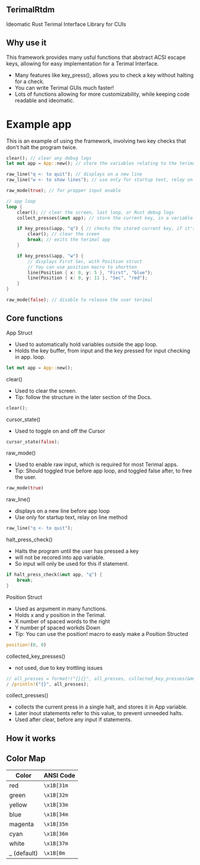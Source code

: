 ## TerimalRtdm
Ideomatic Rust Terimal Interface Library for CUIs

## Why use it 
This framework provides many usful functions that abstract ACSI escape keys,
allowing for easy implementation for a Terimal Interface. 

- Many features like key_press(), allows you to check a key without halting for a check.
- You can write Terimal GUIs much faster!
- Lots of functions allowing for more customizability, while keeping code readable and ideomatic.

# Example app
This is an example of using the framework,
involving two key checks that don't halt the program twice.
``` rust
clear(); // clear any debug logs
let mut app = App::new(); // store the variables relating to the terimal app

raw_line("q <- to quit"); // displays on a new line
raw_line("w <- to show lines"); // use only for startup text, relay on line method

raw_mode(true); // for propper input enable

// app loop
loop {
    clear(); // clear the screen, last loop, or Rust debug logs
    collect_presses(&mut app); // store the current key, in a variable for the loop

    if key_press(&app, "q") { // checks the stored current key, if it's "q"
        clear(); // clear the sceen
        break; // exits the terimal app
    }

    if key_press(&app, "w") {
        // displays First Sec, with Position struct
        // You can use position macro to shortten
        line(Position { x: 0, y: 5 }, "First", "blue");
        line(Position { x: 0, y: 11 }, "Sec", "red");
    }
}

raw_mode(false); // disable to release the user terimal
```

## Core functions 
App Struct

- Used to automatically hold variables outside the app loop.
- Holds the key buffer, from input and the key pressed for input checking in app. loop.
``` Rust
let mut app = App::new();
```

clear()

- Used to clear the screen.
- Tip: follow the structure in the later section of the Docs.
``` Rust
clear();
```

cursor_state() 

- Used to toggle on and off the Cursor
``` Rust
cursor_state(false);
```

raw_mode()

- Used to enable raw input, which is required for most Terimal apps.
- Tip: Should toggled true before app loop, and toggled false after, to free the user.
``` Rust
raw_mode(true)
```

raw_line()

- displays on a new line before app loop
- Use only for startup text, relay on line method
``` Rust
raw_line("q <- to quit");
```

halt_press_check()

- Halts the program until the user has pressed a key
- will not be recored into app variable.
- So input will only be used for this if statement.
``` Rust
if halt_press_check(&mut app, "q") {
    break;
}
```

Position Struct 

- Used as argument in many functions.
- Holds x and y position in the Terimal.
- X number of spaced words to the right
- Y number pf spaced workds Down
- Tip: You can use the position! macro to easly make a Position Structed
``` Rust
position!(0, 0)
```

collected_key_presses() 

- not used, due to key trottling issues
``` Rust
// all_presses = format!("{}{}", all_presses, collected_key_presses(&mut app));
/ /println!("{}", all_presses);
```

collect_presses() 

- collects the current press in a single halt, and stores it in App variable.
- Later inout statements refer to this value, to prevent unneeded halts.
- Used after clear, before any input if statements.




## How it works

## Color Map

| Color    | ANSI Code    |
|----------|-------------|
| red      | `\x1B[31m`  |
| green    | `\x1B[32m`  |
| yellow   | `\x1B[33m`  |
| blue     | `\x1B[34m`  |
| magenta  | `\x1B[35m`  |
| cyan     | `\x1B[36m`  |
| white    | `\x1B[37m`  |
| _ (default) | `\x1B[0m`  |

